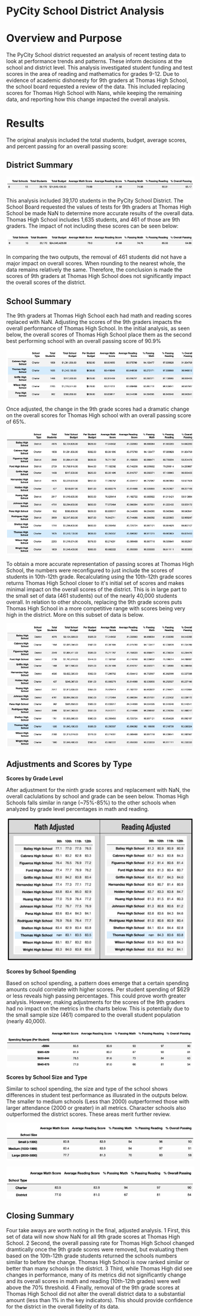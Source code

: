 # PyCity School District Analysis

# Overview and Purpose
The PyCity School district requested an analysis of recent testing data to look at performance trends and patterns. These inform decisions at the school and district level. This analysis investigated student funding and test scores in the area of reading and mathematics for grades 9-12. Due to evidence of academic dishonesty for 9th graders at Thomas High School, the school board requested a review of the data. This included replacing scores for Thomas High School with Nans, while keeping the remaining data, and reporting how this change impacted the overall analysis. 

# Results
The original analysis included the total students, budget, average scores, and percent passing for an overall passing score:

## District Summary ##
<p align="center">
<img src="https://github.com/teachjanderson/School_District_Analysis/blob/main/images/A_District%20Summary.png" />
  
This analysis included 39,170 students in the PyCity School District. The School Board requested the values of tests for 9th graders at Thomas High School be made NaN to determine more accurate results of the overall data. Thomas High School includes 1,635 students, and 461 of those are 9th graders. The impact of not including these scores can be seen below:

<p align="center">
<img src="https://github.com/teachjanderson/School_District_Analysis/blob/main/images/B_DistrictSummary.png" />

In comparing the two outputs, the removal of 461 students did not have a major impact on overall scores. When rounding to the nearest whole, the data remains relatively the same. Therefore, the conclusion is made the scores of 9th graders at Thomas High School does not significantly impact the overall scores of the district.
  
## School Summary ##
The 9th graders at Thomas High School each had math and reading scores replaced with NaN. Adjusting the scores of the 9th graders impacts the overall performance of Thomas High School. In the initial analysis, as seen below, the overall scores of Thomas High School place them as the second best performing school with an overall passing score of 90.9%
  
<p align="center">
<img src="https://github.com/teachjanderson/School_District_Analysis/blob/main/images/A_Adjust_PerSchool.png" />
  
Once adjusted, the change in the 9th grade scores had a dramatic change on the overall scores for Thomas High school with an overall passing score of 65%. 

<p align="center">
<img src="https://github.com/teachjanderson/School_District_Analysis/blob/main/images/A_PerSchool.png" />
  
To obtain a more accurate representation of passing scores at Thomas High School, the numbers were reconfigured to just include the scores of students in 10th-12th grade. Recalculating using the 10th-12th grade scores returns Thomas High School closer to it's initial set of scores and makes minimal impact on the overall scores of the district. This is in large part to the small set of data (461 students) out of the nearly 40,000 students overall. In relation to other shcools, replacing the 9th grade scores puts Thomas High School in a more competitive range with scores being very high in the district. More on this subset of data is below. 
  
  <p align="center">
<img src="https://github.com/teachjanderson/School_District_Analysis/blob/main/Adjust_PerSchool.png" />
  
## Adjustments and Scores by Type ##

**Scores by Grade Level**
    
After adjustment for the ninth grade scores and replacement with NaN, the overall caclulations by school and grade can be seen below. Thomas High Schools falls similar in range (~75%-85%) to the other schools when analyzed by grade level percentages in math and reading. 
  
<p align="center">
<img src="https://github.com/teachjanderson/School_District_Analysis/blob/main/images/Screen%20Shot%202022-04-23%20at%2010.02.51%20PM.png" width="600" />

**Scores by School Spending**
  
Based on school spending, a pattern does emerge that a certain spending amounts could correlate with higher scores. Per student spending of $629 or less reveals high passing percentages. This could prove worth greater analysis. However, making adjustments for the scores of the 9th graders had no impact on the metrics in the charts below. This is potentially due to the small sample size (461) compared to the overall student population (nearly 40,000). 
  
<p align="center">
<img src="https://github.com/teachjanderson/School_District_Analysis/blob/main/images/Money.png" />
    
**Scores by School Size and Type**
  
Similar to school spending, the size and type of the school shows differences in student test performance as illusrated in the outputs below. The smaller to medium schools (Less than 2000) outperformed those with larger attendance (2000 or greater) in all metrics. Character schools also outperformed the district scores. These areas merit further review. 
  
<p align="center">
<img src="https://github.com/teachjanderson/School_District_Analysis/blob/main/images/Size.png" />

<p align="center">
<img src="https://github.com/teachjanderson/School_District_Analysis/blob/main/images/Charter:Public.png" />
      
## Closing Summary ##
  
Four take aways are worth noting in the final, adjusted analysis. 
  1 First, this set of data will now show NaN for all 9th grade scores at Thomas High School. 
  2 Second, the overall passing rate for Thomas High School changed dramtically once the 9th grade scores were removed, but evaluating them based on the 10th-12th grade students returned the schools numbers similar to before the change. Thomas High School is now ranked similar or better than many schools in the district. 
  3 Third, while Thomas High did see changes in performance, many of its metrics did not significantly change and its overall scores in math and reading (10th-12th grades) were well above the 70% threshold. 
  4 Finally, removal of the 9th grade scores at Thomas High School did not alter the overall district data to a substantial amount (less than 1% in the key indicators). This should provide confidence for the district in the overall fidelity of its data. 

